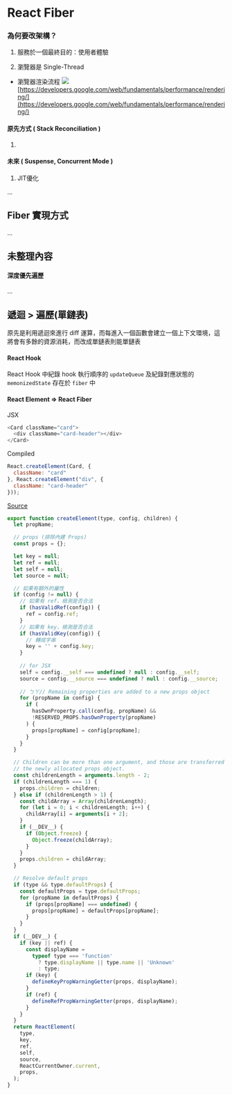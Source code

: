 
# React Fiber

### 為何要改架構？
1. 服務於一個最終目的：使用者體驗

3. 瀏覽器是 Single-Thread
- 瀏覽器渲染流程
![](https://miro.medium.com/max/2186/0*_qpgAjv7U3Q3X6k1.jpg)[https://developers.google.com/web/fundamentals/performance/rendering/](https://developers.google.com/web/fundamentals/performance/rendering/)

#### 原先方式 ( Stack Reconciliation )
1. 
#### 未來 ( Suspense, Concurrent Mode )
1. JIT優化

...

## Fiber 實現方式
...
## 未整理內容

#### 深度優先遍歷
...

## 遞迴 > 遍歷(單鏈表)
原先是利用遞迴來進行 diff 運算，而每進入一個函數會建立一個上下文環境，這將會有多餘的資源消耗，而改成單鏈表則能單鏈表

#### React Hook
React Hook 中紀錄 hook 執行順序的 `updateQueue` 及紀錄對應狀態的 `memonizedState` 存在於 `fiber` 中

#### React Element => React Fiber
JSX
```javascript
<Card className="card">
  <div className="card-header"></div>
</Card>
```
Compiled
```javascript
React.createElement(Card, {
  className: "card"
}, React.createElement("div", {
  className: "card-header"
}));
```
[Source](https://github.com/facebook/react/blob/master/packages/react/src/ReactElement.js#L316)

```javascript
export function createElement(type, config, children) {
  let propName;

  // props (排除內建 Props)
  const props = {};

  let key = null;
  let ref = null;
  let self = null;
  let source = null;

  // 如果有額外的屬性
  if (config != null) {
    // 如果有 ref，檢測是否合法
    if (hasValidRef(config)) {
      ref = config.ref;
    }
    // 如果有 key，檢測是否合法
    if (hasValidKey(config)) {
	  // 轉成字串
      key = '' + config.key;
    }
	
	// for JSX
    self = config.__self === undefined ? null : config.__self;
    source = config.__source === undefined ? null : config.__source;
    
    // ㄅㄚ// Remaining properties are added to a new props object
    for (propName in config) {
      if (
        hasOwnProperty.call(config, propName) &&
        !RESERVED_PROPS.hasOwnProperty(propName)
      ) {
        props[propName] = config[propName];
      }
    }
  }

  // Children can be more than one argument, and those are transferred onto
  // the newly allocated props object.
  const childrenLength = arguments.length - 2;
  if (childrenLength === 1) {
    props.children = children;
  } else if (childrenLength > 1) {
    const childArray = Array(childrenLength);
    for (let i = 0; i < childrenLength; i++) {
      childArray[i] = arguments[i + 2];
    }
    if (__DEV__) {
      if (Object.freeze) {
        Object.freeze(childArray);
      }
    }
    props.children = childArray;
  }

  // Resolve default props
  if (type && type.defaultProps) {
    const defaultProps = type.defaultProps;
    for (propName in defaultProps) {
      if (props[propName] === undefined) {
        props[propName] = defaultProps[propName];
      }
    }
  }
  if (__DEV__) {
    if (key || ref) {
      const displayName =
        typeof type === 'function'
          ? type.displayName || type.name || 'Unknown'
          : type;
      if (key) {
        defineKeyPropWarningGetter(props, displayName);
      }
      if (ref) {
        defineRefPropWarningGetter(props, displayName);
      }
    }
  }
  return ReactElement(
    type,
    key,
    ref,
    self,
    source,
    ReactCurrentOwner.current,
    props,
  );
}
```
<!--stackedit_data:
eyJoaXN0b3J5IjpbMTQzMTMzNzc4MCwtMTk0MDA1NTY3NCwtMT
MyMjg2MTAwLDU4OTU1Njc2OCwtMTM2OTMzMzM1MCwtMTg1ODE0
MDAzOCwzMDM0NTY1ODZdfQ==
-->